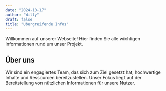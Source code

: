 ```yaml
---
date: "2024-10-17"
author: "Willy"
draft: false
title: "Übergreifende Infos"
---
```


Willkommen auf unserer Webseite! Hier finden Sie alle wichtigen Informationen rund um unser Projekt.

## Über uns

Wir sind ein engagiertes Team, das sich zum Ziel gesetzt hat, hochwertige Inhalte und Ressourcen bereitzustellen. Unser Fokus liegt auf der Bereitstellung von nützlichen Informationen für unsere Nutzer.
